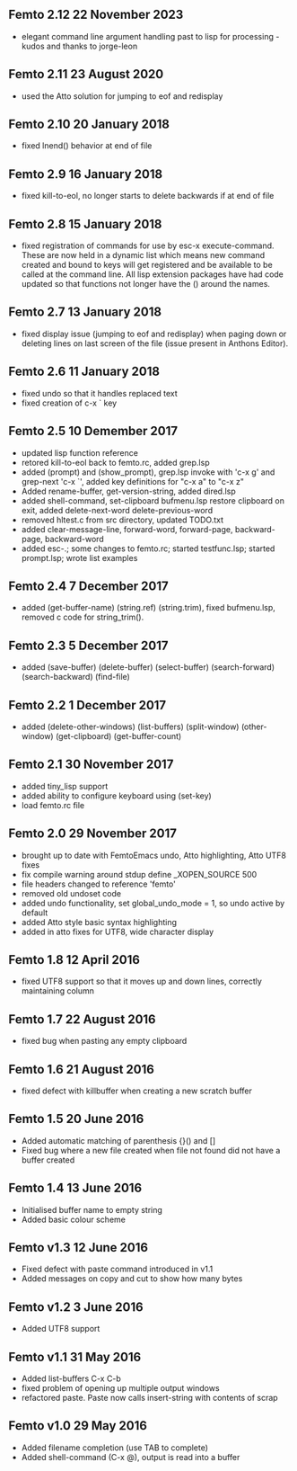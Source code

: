 ## Femto 2.12 22 November 2023
* elegant command line argument handling past to lisp for processing - kudos and thanks to jorge-leon 

## Femto 2.11 23 August 2020
* used the Atto solution for jumping to eof and redisplay

## Femto 2.10 20 January 2018
* fixed lnend() behavior at end of file

## Femto 2.9 16 January 2018
* fixed kill-to-eol, no longer starts to delete backwards if at end of file

## Femto 2.8 15 January 2018
* fixed registration of commands for use by esc-x execute-command. These are now held in a dynamic list which means new command created and bound to keys will get registered and be available to be called at the command line. All lisp extension packages have had code updated so that functions not longer have the () around the names.

## Femto 2.7 13 January 2018
* fixed display issue (jumping to eof and redisplay) when paging down or deleting lines on last screen of the file (issue present in Anthons Editor).

## Femto 2.6 11 January 2018
* fixed undo so that it handles replaced text
* fixed creation of c-x ` key

## Femto 2.5 10 Demember 2017
* updated lisp function reference
* retored kill-to-eol back to femto.rc, added grep.lsp
* added (prompt) and (show_prompt), grep.lsp invoke with 'c-x g' and grep-next 'c-x `', added key definitions for "c-x a" to "c-x z"
* Added rename-buffer, get-version-string, added dired.lsp
* added shell-command, set-clipboard bufmenu.lsp restore clipboard on exit, added delete-next-word delete-previous-word
* removed hltest.c from src directory, updated TODO.txt
* added clear-message-line, forward-word, forward-page, backward-page, backward-word
* added esc-.; some changes to femto.rc; started testfunc.lsp; started prompt.lsp; wrote list examples

## Femto 2.4 7 December 2017
* added (get-buffer-name) (string.ref) (string.trim), fixed bufmenu.lsp, removed c code for string_trim().

## Femto 2.3 5 December 2017
*  added (save-buffer) (delete-buffer) (select-buffer) (search-forward) (search-backward) (find-file)

## Femto 2.2 1 December 2017
* added (delete-other-windows) (list-buffers) (split-window) (other-window) (get-clipboard) (get-buffer-count)

## Femto 2.1 30 November 2017
* added tiny_lisp support
* added ability to configure keyboard using (set-key)
* load femto.rc file

## Femto 2.0 29 November 2017
* brought up to date with FemtoEmacs undo, Atto highlighting, Atto UTF8 fixes
* fix compile warning around stdup define _XOPEN_SOURCE 500
* file headers changed to reference 'femto'
* removed old undoset code
* added undo functionality, set global_undo_mode = 1, so undo active by default
* added Atto style basic syntax highlighting
* added in atto fixes for UTF8, wide character display

## Femto 1.8 12 April 2016
* fixed UTF8 support so that it moves up and down lines, correctly maintaining column

## Femto 1.7 22 August 2016
* fixed bug when pasting any empty clipboard

## Femto 1.6 21 August 2016
* fixed defect with killbuffer when creating a new scratch buffer

## Femto 1.5 20 June 2016
* Added automatic matching of parenthesis {}() and []
* Fixed bug where a new file created when file not found did not have a buffer created

## Femto 1.4 13 June 2016
* Initialised buffer name to empty string
* Added basic colour scheme

## Femto v1.3 12 June 2016
* Fixed defect with paste command introduced in v1.1
* Added messages on copy and cut to show how many bytes

## Femto v1.2 3 June 2016
* Added UTF8 support

## Femto v1.1 31 May 2016
* Added list-buffers C-x C-b
* fixed problem of opening up multiple output windows
* refactored paste.  Paste now calls insert-string with contents of scrap

## Femto v1.0 29 May 2016
* Added filename completion (use TAB to complete)
* Added shell-command (C-x @), output is read into a buffer
